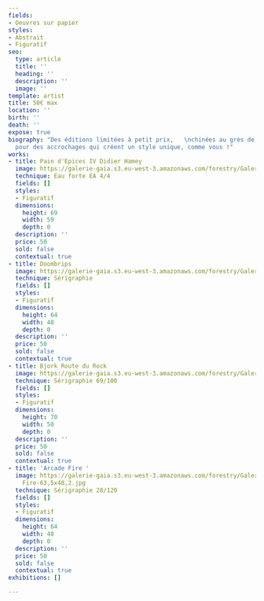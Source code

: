 ```yaml
---
fields:
- Oeuvres sur papier
styles:
- Abstrait
- Figuratif
seo:
  type: article
  title: ''
  heading: ''
  description: ''
  image: ''
template: artist
title: 50€ max
location: ''
birth: ''
death: ''
expose: true
biography: "Des éditions limitées à petit prix,   \nchinées au grès de mes recherches
  pour des accrochages qui créent un style unique, comme vous !"
works:
- title: Pain d'Epices IV Didier Hamey
  image: https://galerie-gaia.s3.eu-west-3.amazonaws.com/forestry/Galerie-Gaia-HD-68,8x58,5.jpg
  technique: Eau forte EA 4/4
  fields: []
  styles:
  - Figuratif
  dimensions:
    height: 69
    width: 59
    depth: 0
  description: ''
  price: 50
  sold: false
  contextual: true
- title: Doombrips
  image: https://galerie-gaia.s3.eu-west-3.amazonaws.com/forestry/Galerie-Gaia-Doombrips-63,3x48.jpg
  technique: Sérigraphie
  fields: []
  styles:
  - Figuratif
  dimensions:
    height: 64
    width: 48
    depth: 0
  description: ''
  price: 50
  sold: false
  contextual: true
- title: Bjork Route du Rock
  image: https://galerie-gaia.s3.eu-west-3.amazonaws.com/forestry/Galerie-Gaia-Bjork-70x50.jpg
  technique: Sérigraphie 69/100
  fields: []
  styles:
  - Figuratif
  dimensions:
    height: 70
    width: 50
    depth: 0
  description: ''
  price: 50
  sold: false
  contextual: true
- title: 'Arcade Fire '
  image: https://galerie-gaia.s3.eu-west-3.amazonaws.com/forestry/Galerie-Gaia-Arcade
    Fire-63,5x48,2.jpg
  technique: Sérigraphie 28/120
  fields: []
  styles:
  - Figuratif
  dimensions:
    height: 64
    width: 48
    depth: 0
  description: ''
  price: 50
  sold: false
  contextual: true
exhibitions: []

---
```

